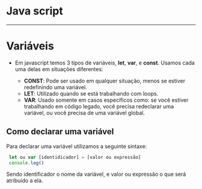 # Java script 
---


# Variáveis 

- Em javascript temos 3 tipos de variáveis, **let**, **var**, e **const**. Usamos cada uma delas em situações diferentes:

  - **CONST**: Pode ser usado em qualquer situação, menos se estiver redefinindo uma variável.
  - **LET**: Utilizado quando se está trabalhando com loops.
  - **VAR**: Usado somente em casos especificos como: se você estiver trabalhando em código legado, você precisa redeclarar uma variável, ou você precisa de uma variável global.

## Como declarar uma variável
 Para declarar uma variável utilizamos a seguinte sintaxe:
```javascript
 let ou var [identidicador] = [valor ou expressão] 
 console.log()
 ```
 Sendo identificador o nome da variável, e valor ou expressão o que será atribuido a ela.


